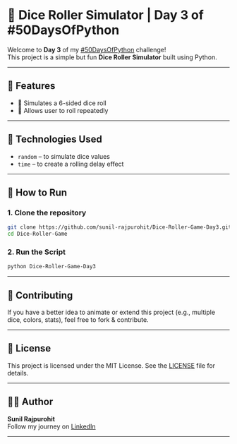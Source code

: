 
# 🎲 Dice Roller Simulator | Day 3 of #50DaysOfPython

Welcome to **Day 3** of my [#50DaysOfPython](https://www.linkedin.com/feed/hashtag/?keywords=50daysofpython) challenge!  
This project is a simple but fun **Dice Roller Simulator** built using Python.

---

## 📌 Features

- 🎲 Simulates a 6-sided dice roll
- 🔁 Allows user to roll repeatedly

---

## 🧰 Technologies Used

- `random` – to simulate dice values
- `time` – to create a rolling delay effect

---

## 🚀 How to Run

### 1. Clone the repository

```bash
git clone https://github.com/sunil-rajpurohit/Dice-Roller-Game-Day3.git
cd Dice-Roller-Game
```

### 2. Run the Script

```bash
python Dice-Roller-Game-Day3

```

---

## 🤝 Contributing

If you have a better idea to animate or extend this project (e.g., multiple dice, colors, stats), feel free to fork & contribute.

---

## 📄 License

This project is licensed under the MIT License. See the [LICENSE](LICENSE) file for details.

---

## 👨‍💻 Author

**Sunil Rajpurohit**  
Follow my journey on [LinkedIn](https://www.linkedin.com/in/sunil-rajpurohit)

---
